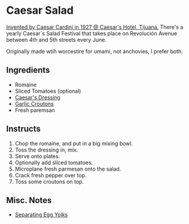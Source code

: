 # Caesar Salad

[Invented by Caesar Cardini in 1927 @ Caesar's Hotel, Tijuana.](https://www.hotelcaesars.com.mx/en/caesars-salad/) There's a yearly Caesar`s Salad Festival that takes place on Revolución Avenue between 4th and 5th streets every June.

Originally made wtih worcestire for umami, not anchovies, I prefer both.

## Ingredients

* Romaine
* Sliced Tomatoes (optional)
* [Caesar's Dressing](../Dressings/Caesar/readme.md)
* [Garlic Croutons](../../Appetizers_and_Sides/Garlic_Croutons/readme.md)
* Fresh paremsan

## Instructs

1. Chop the romaine, and put in a big mixing bowl.
2. Toss the dressing in, mix.
3. Serve onto plates.
4. Optionally add sliced tomatoes.
5. Microplane fresh parmesan onto the salad.
6. Crack fresh pepper over top.
7. Toss some croutons on top.

## Misc. Notes

* [Separating Egg Yolks](../../Reference/Egg_Yolks/readme.md)
